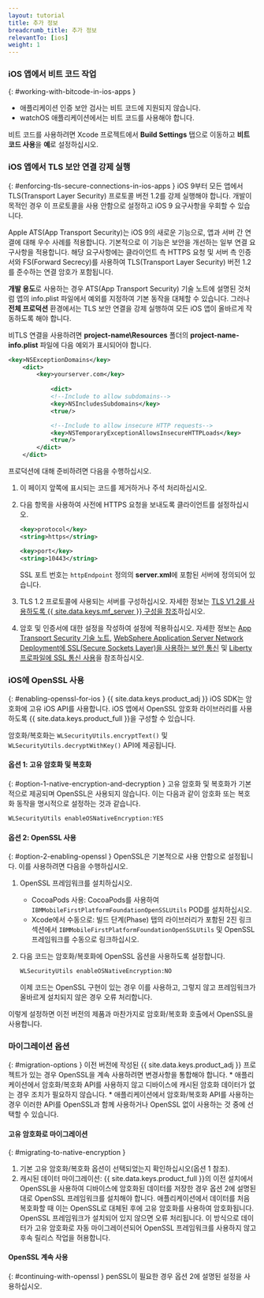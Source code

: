 ```yaml
---
layout: tutorial
title: 추가 정보
breadcrumb_title: 추가 정보
relevantTo: [ios]
weight: 1
---
```

<!-- NLS_CHARSET=UTF-8 -->
### iOS 앱에서 비트 코드 작업
{: #working-with-bitcode-in-ios-apps }
* 애플리케이션 인증 보안 검사는 비트 코드에 지원되지 않습니다. 
* watchOS 애플리케이션에서는 비트 코드를 사용해야 합니다. 

비트 코드를 사용하려면 Xcode 프로젝트에서 **Build Settings** 탭으로 이동하고 **비트 코드 사용**을 **예**로 설정하십시오. 

### iOS 앱에서 TLS 보안 연결 강제 실행
{: #enforcing-tls-secure-connections-in-ios-apps }
iOS 9부터 모든 앱에서 TLS(Transport Layer Security) 프로토콜 버전 1.2를 강제 실행해야 합니다. 개발이 목적인 경우 이 프로토콜을 사용 안함으로 설정하고 iOS 9 요구사항을 우회할 수 있습니다. 

Apple ATS(App Transport Security)는 iOS 9의 새로운 기능으로, 앱과 서버 간 연결에 대해 우수 사례를 적용합니다. 기본적으로 이 기능은 보안을 개선하는 일부 연결 요구사항을 적용합니다. 해당 요구사항에는 클라이언트 측 HTTPS 요청 및 서버 측 인증서와 FS(Forward Secrecy)를 사용하여 TLS(Transport Layer Security) 버전 1.2를 준수하는 연결 암호가 포함됩니다. 

**개발 용도**로 사용하는 경우 ATS(App Transport Security) 기술 노트에 설명된 것처럼 앱의 info.plist 파일에서 예외를 지정하여 기본 동작을 대체할 수 있습니다. 그러나 **전체 프로덕션** 환경에서는 TLS 보안 연결을 강제 실행하여 모든 iOS 앱이 올바르게 작동하도록 해야 합니다. 

비TLS 연결을 사용하려면 **project-name\Resources** 폴더의 **project-name-info.plist** 파일에 다음 예외가 표시되어야 합니다. 

```xml
<key>NSExceptionDomains</key>
    <dict>
        <key>yourserver.com</key>
    
            <dict>
            <!--Include to allow subdomains-->
            <key>NSIncludesSubdomains</key>
            <true/>

            <!--Include to allow insecure HTTP requests-->
            <key>NSTemporaryExceptionAllowsInsecureHTTPLoads</key>
            <true/>
        </dict>
    </dict>
```

프로덕션에 대해 준비하려면 다음을 수행하십시오. 

1. 이 페이지 앞쪽에 표시되는 코드를 제거하거나 주석 처리하십시오.   
2. 다음 항목을 사용하여 사전에 HTTPS 요청을 보내도록 클라이언트를 설정하십시오.   

   ```xml
   <key>protocol</key>
   <string>https</string>

   <key>port</key>
   <string>10443</string>
   ```
   
   SSL 포트 번호는 `httpEndpoint` 정의의 **server.xml**에 포함된 서버에 정의되어 있습니다. 
    
3. TLS 1.2 프로토콜에 사용되는 서버를 구성하십시오. 자세한 정보는 [TLS V1.2를 사용하도록 {{ site.data.keys.mf_server }} 구성을 참조](http://www-01.ibm.com/support/docview.wss?uid=swg21965659)하십시오. 
4. 암호 및 인증서에 대한 설정을 작성하여 설정에 적용하십시오. 자세한 정보는 [App Transport Security 기술 노트](https://developer.apple.com/library/prerelease/ios/technotes/App-Transport-Security-Technote/), [WebSphere Application Server Network Deployment에 SSL(Secure Sockets Layer)을 사용하는 보안 통신](http://www-01.ibm.com/support/knowledgecenter/SSAW57_8.5.5/com.ibm.websphere.nd.doc/ae/csec_sslsecurecom.html?cp=SSAW57_8.5.5%2F1-8-2-33-4-0&lang=en) 및 [Liberty 프로파일에 SSL 통신 사용](http://www-01.ibm.com/support/knowledgecenter/SSAW57_8.5.5/com.ibm.websphere.wlp.nd.doc/ae/twlp_sec_ssl.html?cp=SSAW57_8.5.5%2F1-3-11-0-4-1-0)을 참조하십시오. 

### iOS에 OpenSSL 사용
{: #enabling-openssl-for-ios }
{{ site.data.keys.product_adj }} iOS SDK는 암호화에 고유 iOS API를 사용합니다. iOS 앱에서 OpenSSL 암호화 라이브러리를 사용하도록 {{ site.data.keys.product_full }}을 구성할 수 있습니다. 

암호화/복호화는 `WLSecurityUtils.encryptText()` 및 `WLSecurityUtils.decryptWithKey()` API에 제공됩니다. 

#### 옵션 1: 고유 암호화 및 복호화
{: #option-1-native-encryption-and-decryption }
고유 암호화 및 복호화가 기본적으로 제공되며 OpenSSL은 사용되지 않습니다. 이는 다음과 같이 암호화 또는 복호화 동작을 명시적으로 설정하는 것과 같습니다. 

```xml
WLSecurityUtils enableOSNativeEncryption:YES
```

#### 옵션 2: OpenSSL 사용
{: #option-2-enabling-openssl }
OpenSSL은 기본적으로 사용 안함으로 설정됩니다. 이를 사용하려면 다음을 수행하십시오. 

1. OpenSSL 프레임워크를 설치하십시오. 
    * CocoaPods 사용: CocoaPods를 사용하여 `IBMMobileFirstPlatformFoundationOpenSSLUtils` POD를 설치하십시오. 
    * Xcode에서 수동으로: 빌드 단계(Phase) 탭의 라이브러리가 포함된 2진 링크 섹션에서 `IBMMobileFirstPlatformFoundationOpenSSLUtils` 및 OpenSSL 프레임워크를 수동으로 링크하십시오. 
2. 다음 코드는 암호화/복호화에 OpenSSL 옵션을 사용하도록 설정합니다. 

   ```xml
   WLSecurityUtils enableOSNativeEncryption:NO
   ```
    
   이제 코드는 OpenSSL 구현이 있는 경우 이를 사용하고, 그렇지 않고 프레임워크가 올바르게 설치되지 않은 경우 오류 처리합니다. 

이렇게 설정하면 이전 버전의 제품과 마찬가지로 암호화/복호화 호출에서 OpenSSL을 사용합니다. 

### 마이그레이션 옵션
{: #migration-options }
이전 버전에 작성된 {{ site.data.keys.product_adj }} 프로젝트가 있는 경우 OpenSSL을 계속 사용하려면 변경사항을 통합해야 합니다. 
    * 애플리케이션에서 암호화/복호화 API를 사용하지 않고 디바이스에 캐시된 암호화 데이터가 없는 경우 조치가 필요하지 않습니다. 
    * 애플리케이션에서 암호화/복호화 API를 사용하는 경우 이러한 API를 OpenSSL과 함께 사용하거나 OpenSSL 없이 사용하는 것 중에 선택할 수 있습니다. 

#### 고유 암호화로 마이그레이션
{: #migrating-to-native-encryption }
1. 기본 고유 암호화/복호화 옵션이 선택되었는지 확인하십시오(옵션 1 참조). 
2. 캐시된 데이터 마이그레이션: {{ site.data.keys.product_full }}의 이전 설치에서 OpenSSL을 사용하여 디바이스에 암호화된 데이터를 저장한 경우 옵션 2에 설명된 대로 OpenSSL 프레임워크를 설치해야 합니다. 애플리케이션에서 데이터를 처음 복호화할 때 이는 OpenSSL로 대체된 후에 고유 암호화를 사용하여 암호화됩니다. OpenSSL 프레임워크가 설치되어 있지 않으면 오류 처리됩니다. 이 방식으로 데이터가 고유 암호화로 자동 마이그레이션되어 OpenSSL 프레임워크를 사용하지 않고 후속 릴리스 작업을 허용합니다. 

#### OpenSSL 계속 사용
{: #continuing-with-openssl }
penSSL이 필요한 경우 옵션 2에 설명된 설정을 사용하십시오. 
